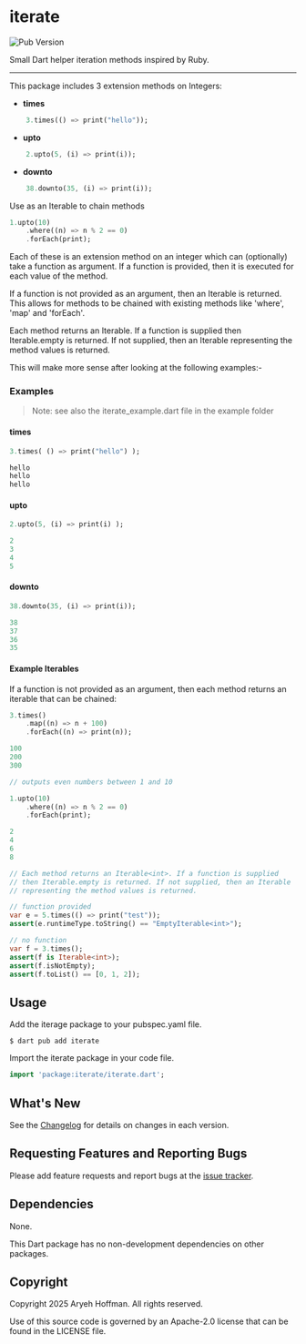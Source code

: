 # iterate



![Pub Version](https://img.shields.io/pub/v/iterate?style=flat-square)


Small Dart helper iteration methods inspired by Ruby.

---

This package includes 3 extension methods on Integers:

- **times**
```dart
    3.times(() => print("hello"));
```
- **upto**
```dart
    2.upto(5, (i) => print(i));
```
- **downto**
```dart
    38.downto(35, (i) => print(i));
```

Use as an Iterable to chain methods

```dart
1.upto(10)
    .where((n) => n % 2 == 0)
    .forEach(print);
```

Each of these is an extension method on an integer which can (optionally) take a function as argument. If a function is provided, then it is executed for each value of the method. 

If a function is not provided as an argument, then an Iterable is returned. This allows for methods to be chained with existing methods like 'where', 'map' and 'forEach'.

Each method returns an Iterable<int>. If a function is supplied then Iterable.empty is returned. If not supplied, then an Iterable representing the method values is returned.

This will make more sense after looking at the following examples:-

### Examples

> Note: see also the iterate_example.dart file in the example folder

#### times

```dart
3.times( () => print("hello") );

hello
hello
hello
```

#### upto

```dart
2.upto(5, (i) => print(i) );

2
3
4
5
```

#### downto

```dart
38.downto(35, (i) => print(i));

38
37
36
35
```

#### Example Iterables

If a function is not provided as an argument, then each method returns an iterable that can be chained:

```dart
3.times()
    .map((n) => n + 100)
    .forEach((n) => print(n));

100
200
300
```


```dart
// outputs even numbers between 1 and 10

1.upto(10)
    .where((n) => n % 2 == 0)
    .forEach(print);

2
4
6
8
```

```dart
// Each method returns an Iterable<int>. If a function is supplied
// then Iterable.empty is returned. If not supplied, then an Iterable
// representing the method values is returned.

// function provided
var e = 5.times(() => print("test"));
assert(e.runtimeType.toString() == "EmptyIterable<int>");

// no function
var f = 3.times();
assert(f is Iterable<int>);
assert(f.isNotEmpty);
assert(f.toList() == [0, 1, 2]);

```

## Usage

Add the iterage package to your pubspec.yaml file.

```
$ dart pub add iterate
```

Import the iterate package in your code file.

```dart
import 'package:iterate/iterate.dart';
```

## What's New

See the [Changelog][changelog] for details on changes in each version.

## Requesting Features and Reporting Bugs

Please add feature requests and report bugs at the [issue tracker][tracker].

## Dependencies

None.

This Dart package has no non-development dependencies on other packages.

[eventsubscriber]: https://pub.dev/packages/iterate
[tracker]: https://github.com/aryehof/dart-iterate/issues
[changelog]: https://pub.dev/packages/iterate/changelog

## Copyright

Copyright 2025 Aryeh Hoffman. All rights reserved.

Use of this source code is governed by an Apache-2.0 license that can be found in the LICENSE file.

